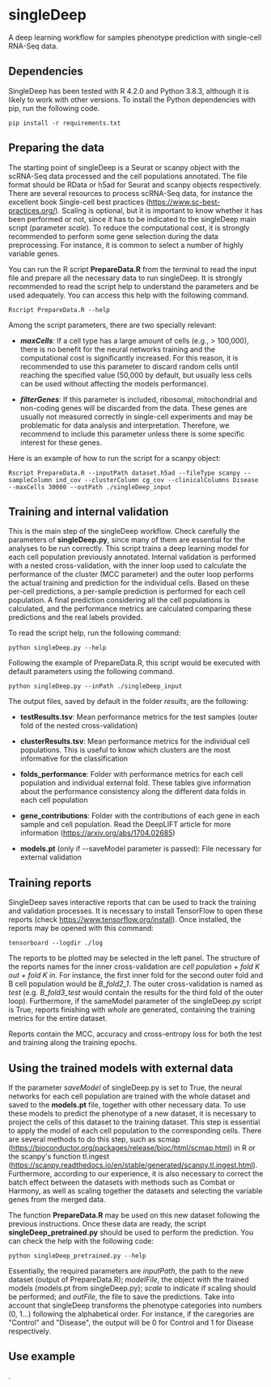 # singleDeep

A deep learning workflow for samples phenotype prediction with single-cell RNA-Seq data.

## Dependencies

SingleDeep has been tested with R 4.2.0 and Python 3.8.3, although it is likely to work with other versions. To install the Python dependencies with pip, run the following code.

```{bash}
pip install -r requirements.txt
```

## Preparing the data

The starting point of singleDeep is a Seurat or scanpy object with the scRNA-Seq data processed and the cell populations annotated. The file format should be RData or h5ad for Seurat and scanpy objects respectively. There are several resources to process scRNA-Seq data, for instance the excellent book Single-cell best practices (<https://www.sc-best-practices.org/>). Scaling is optional, but it is important to know whether it has been performed or not, since it has to be indicated to the singleDeep main script (parameter *scale*). To reduce the computational cost, it is strongly recommended to perform some gene selection during the data preprocessing. For instance, it is common to select a number of highly variable genes.

You can run the R script **PrepareData.R** from the terminal to read the input file and prepare all the necessary data to run singleDeep. It is strongly recommended to read the script help to understand the parameters and be used adequately. You can access this help with the following command.

```{bash}
Rscript PrepareData.R --help
```

Among the script parameters, there are two specially relevant:

-   ***maxCells***: If a cell type has a large amount of cells (e.g., \> 100,000), there is no benefit for the neural networks training and the computational cost is significantly increased. For this reason, it is recommended to use this parameter to discard random cells until reaching the specified value (50,000 by default, but usually less cells can be used without affecting the models performance).

-   ***filterGenes***: If this parameter is included, ribosomal, mitochondrial and non-coding genes will be discarded from the data. These genes are usually not measured correctly in single-cell experiments and may be problematic for data analysis and interpretation. Therefore, we recommend to include this parameter unless there is some specific interest for these genes.

Here is an example of how to run the script for a scanpy object:

```{bash}
Rscript PrepareData.R --inputPath dataset.h5ad --fileType scanpy --sampleColumn ind_cov --clusterColumn cg_cov --clinicalColumns Disease --maxCells 30000 --outPath ./singleDeep_input

```

## Training and internal validation

This is the main step of the singleDeep workflow. Check carefully the parameters of **singleDeep.py**, since many of them are essential for the analyses to be run correctly. This script trains a deep learning model for each cell population previously annotated. Internal validation is performed with a nested cross-validation, with the inner loop used to calculate the performance of the cluster (MCC parameter) and the outer loop performs the actual training and prediction for the individual cells. Based on these per-cell predictions, a per-sample prediction is performed for each cell population. A final prediction considering all the cell populations is calculated, and the performance metrics are calculated comparing these predictions and the real labels provided.

To read the script help, run the following command:

```{bash}
python singleDeep.py --help
```

Following the example of PrepareData.R, this script would be executed with default parameters using the following command.

```{bash}
python singleDeep.py --inPath ./singleDeep_input
```

The output files, saved by default in the folder *results*, are the following:

-   **testResults.tsv**: Mean performance metrics for the test samples (outer fold of the nested cross-validation)

-   **clusterResults.tsv**: Mean performance metrics for the individual cell populations. This is useful to know which clusters are the most informative for the classification

-   **folds_performance**: Folder with performance metrics for each cell population and individual external fold. These tables give information about the performance consistency along the different data folds in each cell population

-   **gene_contributions**: Folder with the contributions of each gene in each sample and cell population. Read the DeepLIFT article for more information (<https://arxiv.org/abs/1704.02685>)

-   **models.pt** (only if --saveModel parameter is passed): File necessary for external validation

## Training reports

SingleDeep saves interactive reports that can be used to track the training and validation processes. It is necessary to install TensorFlow to open these reports (check <https://www.tensorflow.org/install>). Once installed, the reports may be opened with this command:

```{bash}
tensorboard --logdir ./log
```

The reports to be plotted may be selected in the left panel. The structure of the reports names for the inner cross-validation are *cell population + fold K out + fold K in.* For instance, the first inner fold for the second outer fold and B cell population would be *B_fold2_1*. The outer cross-validation is named as *test* (e.g. *B_fold3_test* would contain the results for the third fold of the outer loop). Furthermore, if the sameModel parameter of the singleDeep.py script is True, reports finishing with *whole* are generated, containing the training metrics for the entire dataset.

Reports contain the MCC, accuracy and cross-entropy loss for both the test and training along the training epochs.

## Using the trained models with external data

If the parameter *saveModel* of singleDeep.py is set to True, the neural networks for each cell population are trained with the whole dataset and saved to the **models.pt** file, together with other necessary data. To use these models to predict the phenotype of a new dataset, it is necessary to project the cells of this dataset to the training dataset. This step is essential to apply the model of each cell population to the corresponding cells. There are several methods to do this step, such as scmap (<https://bioconductor.org/packages/release/bioc/html/scmap.html>) in R or the scanpy's function tl.ingest (<https://scanpy.readthedocs.io/en/stable/generated/scanpy.tl.ingest.html>). Furthermore, according to our experience, it is also necessary to correct the batch effect between the datasets with methods such as Combat or Harmony, as well as scaling together the datasets and selecting the variable genes from the merged data.

The function **PrepareData.R** may be used on this new dataset following the previous instructions. Once these data are ready, the script **singleDeep_pretrained.py** should be used to perform the prediction. You can check the help with the following code:

```{bash}
python singleDeep_pretrained.py --help
```

Essentially, the required parameters are *inputPath*, the path to the new dataset (output of PrepareData.R); *modelFile*, the object with the trained models (models.pt from singleDeep.py); *scale* to indicate if scaling should be performed; and *outFile*, the file to save the predictions. Take into account that singleDeep transforms the phenotype categories into numbers (0, 1...) following the alphabetical order. For instance, if the caregories are "Control" and "Disease", the output will be 0 for Control and 1 for Disease respectively.

## Use example

.
